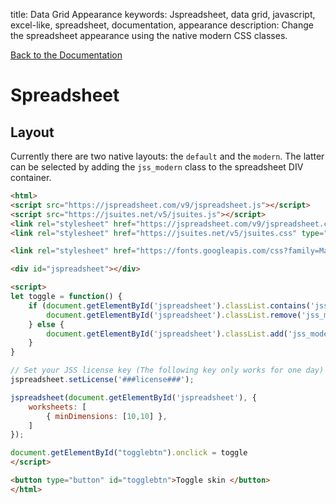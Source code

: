 title: Data Grid Appearance
keywords: Jspreadsheet, data grid, javascript, excel-like, spreadsheet, documentation, appearance
description: Change the spreadsheet appearance using the native modern CSS classes.

[Back to the Documentation](/docs/v9 "Back to the documentation section")

# Spreadsheet

## Layout

Currently there are two native layouts: the `default` and the `modern`. The latter can be selected by adding the `jss_modern` class to the spreadsheet DIV container. 

```html
<html>
<script src="https://jspreadsheet.com/v9/jspreadsheet.js"></script>
<script src="https://jsuites.net/v5/jsuites.js"></script>
<link rel="stylesheet" href="https://jspreadsheet.com/v9/jspreadsheet.css" type="text/css" />
<link rel="stylesheet" href="https://jsuites.net/v5/jsuites.css" type="text/css" />

<link rel="stylesheet" href="https://fonts.googleapis.com/css?family=Material+Icons" />

<div id="jspreadsheet"></div>

<script>
let toggle = function() {
    if (document.getElementById('jspreadsheet').classList.contains('jss_modern')) {
        document.getElementById('jspreadsheet').classList.remove('jss_modern');
    } else {
        document.getElementById('jspreadsheet').classList.add('jss_modern');
    }
}

// Set your JSS license key (The following key only works for one day)
jspreadsheet.setLicense('###license###');

jspreadsheet(document.getElementById('jspreadsheet'), {
    worksheets: [
        { minDimensions: [10,10] },
    ]
});

document.getElementById("togglebtn").onclick = toggle
</script>

<button type="button" id="togglebtn">Toggle skin </button>
</html>
```
 
